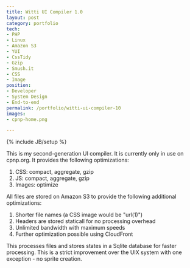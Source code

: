 ```yaml
---
title: Witti UI Compiler 1.0
layout: post
category: portfolio
tech:
- PHP
- Linux
- Amazon S3
- YUI
- CssTidy
- Gzip
- Smush.it
- CSS
- Image
position:
- Developer
- System Design
- End-to-end
permalink: /portfolio/witti-ui-compiler-10
images:
- cpnp-home.png

---
```

{% include JB/setup %}
<div id="node-3" class="node node-portfolio node-promoted">
  <div class="content clearfix">
    <div class="field field-name-body field-type-text-with-summary field-label-hidden"><div class="field-items"><div class="field-item even"><p>This is my second-generation UI compiler. It is currently only in use on cpnp.org. It provides the following optimizations:</p>
<ol><li>
		CSS: compact, aggregate, gzip</li>
	<li>
		JS: compact, aggregate, gzip</li>
	<li>
		Images: optimize</li>
</ol><p>All files are stored on Amazon S3 to provide the following additional optimizations:</p>
<ol><li>
		Shorter file names (a CSS image would be "url(1)")</li>
	<li>
		Headers are stored staticall for no processing overhead</li>
	<li>
		Unlimited bandwidth with maximum speeds</li>
	<li>
		Further optimization possible using CloudFront</li>
</ol><p>This processes files and stores states in a Sqlite database for faster processing. This is a strict improvement over the UIX system with one exception - no sprite creation.</p>
</div></div></div>  </div>
</div>
